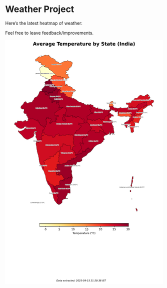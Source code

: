 # Weather Project

Here’s the latest heatmap of weather:

Feel free to leave feedback/improvements.

![India Heatmap](docs/assets/india_heatmap.png?v=C835D0)
